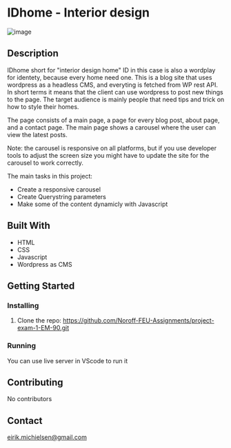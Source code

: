 # IDhome - Interior design

![image](https://id-home-project/images/main-site-exame-project-1.PNG)

## Description

IDhome short for "interior design home" ID in this case is also a wordplay for identety, because every home need one.
This is a blog site that uses wordpress as a headless CMS, and everyting is fetched from WP rest API.
In short terms it means that the client can use wordpress to post new things to the page.
The target audience is mainly people that need tips and trick on how to style their homes.

The page consists of a main page, a page for every blog post, about page, and a contact page.
The main page shows a carousel where the user can view the latest posts.

Note: the carousel is responsive on all platforms, but if you use developer tools to adjust the screen size
you might have to update the site for the carousel to work correctly.

The main tasks in this project:

- Create a responsive carousel
- Create Querystring parameters
- Make some of the content dynamicly with Javascript

## Built With

- HTML
- CSS
- Javascript
- Wordpress as CMS

## Getting Started

### Installing

1. Clone the repo:
   https://github.com/Noroff-FEU-Assignments/project-exam-1-EM-90.git

### Running

You can use live server in VScode to run it

## Contributing

No contributors

## Contact

eirik.michielsen@gmail.com
